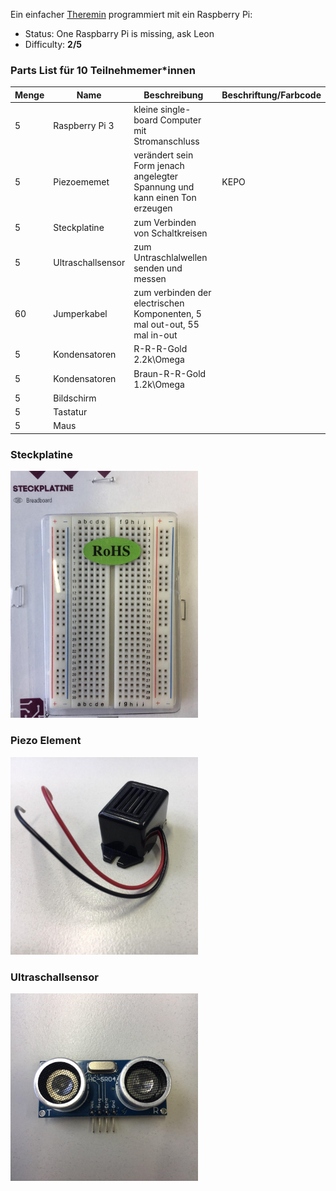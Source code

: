 Ein einfacher [Theremin](https://en.wikipedia.org/wiki/Theremin) programmiert mit ein Raspberry Pi: 
- Status: One Raspbarry Pi is missing, ask Leon
- Difficulty: **2/5**

### Parts List für 10 Teilnehmemer*innen

| Menge | Name            | Beschreibung                       | Beschriftung/Farbcode |
|-------|-----------------|------------------------------------|-----------------------|
| 5     | Raspberry Pi 3             | kleine single-board Computer	mit Stromanschluss	               |                       |
| 5     | Piezoememet  |  verändert sein Form jenach angelegter Spannung und kann einen Ton erzeugen |    KEPO                   |
| 5     | Steckplatine  |   zum Verbinden von Schaltkreisen                                 |                       |
| 5     | Ultraschallsensor             |  zum Untraschlalwellen senden und messen          |                       |
| 60     | Jumperkabel            |   zum verbinden der electrischen Komponenten, 5 mal out-out, 55 mal in-out                               |                       |
| 5    | Kondensatoren | R-R-R-Gold 2.2k\Omega |     |
| 5    | Kondensatoren | Braun-R-R-Gold 1.2k\Omega |     |
| 5    | Bildschirm |  |     |
| 5    | Tastatur |  |     |
| 5    | Maus |  |     |

### Steckplatine
<img src="pics/steckplatine.jpg" width=300px alt="Steckplatine">

### Piezo Element
<img src="pics/piezo.jpg" width=300px alt="Piezo Element">

### Ultraschallsensor
<img src="pics/ultraschallsensor.jpg" width=300px alt="Ultraschallsensor">
